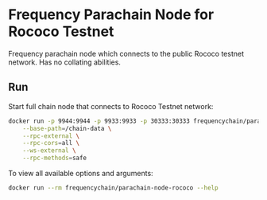 # Frequency Parachain Node for Rococo Testnet

Frequency parachain node which connects to the public Rococo testnet network.
Has no collating abilities.

## Run

Start full chain node that connects to Rococo Testnet network:

```sh
docker run -p 9944:9944 -p 9933:9933 -p 30333:30333 frequencychain/parachain-node-rococo \
    --base-path=/chain-data \
    --rpc-external \
    --rpc-cors=all \
    --ws-external \
    --rpc-methods=safe
```

To view all available options and arguments:

```sh
docker run --rm frequencychain/parachain-node-rococo --help
```
